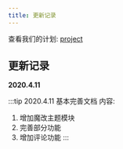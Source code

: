 ```yaml
---
title: 更新记录
---
```


查看我们的计划: [project](https://github.com/kjhuanhao/hexocn/projects/2)

## 更新记录

**2020.4.11**

:::tip
2020.4.11 基本完善文档
内容:

1. 增加魔改主题模块
2. 完善部分功能
3. 增加评论功能
:::
